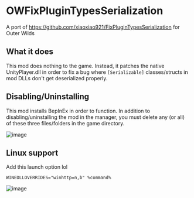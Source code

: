 # OWFixPluginTypesSerialization

A port of https://github.com/xiaoxiao921/FixPluginTypesSerialization for Outer Wilds

## What it does

This mod does nothing to the game. Instead, it patches the native UnityPlayer.dll in order to fix a bug where `[Serializable]` classes/structs in mod DLLs don't get deserialized properly.

## Disabling/Uninstalling

This mod installs BepInEx in order to function. In addition to disabling/uninstalling the mod in the manager, you must delete any (or all) of these three files/folders in the game directory.

![image](https://user-images.githubusercontent.com/26337121/213887298-389581bb-b3e7-47a9-9d9d-562e0dd451ac.png)

## Linux support

Add this launch option lol

```
WINEDLLOVERRIDES="winhttp=n,b" %command%
```

![image](https://github.com/JohnCorby/OWFixPluginTypesSerialization/assets/26337121/55f1ce55-0ac4-4074-9210-9aa7e3988a1e)
